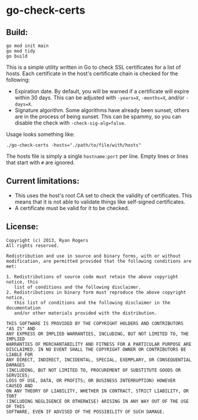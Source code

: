 go-check-certs
==============

Build:
------
`go mod init main`    
`go mod tidy `   
`go build`  

This is a simple utility written in Go to check SSL certificates for a list of hosts. Each certificate in the host's certificate chain is checked for the following:

* Expiration date. By default, you will be warned if a certificate will expire within 30 days. This can be adjusted with `-years=X`, `-months=X`, and/or `-days=X`.
* Signature algorithm. Some algorithms have already been sunset, others are in the process of being sunset. This can be spammy, so you can disable the check with `-check-sig-alg=false`.

Usage looks something like:

```
./go-check-certs -hosts="./path/to/file/with/hosts"
```

The hosts file is simply a single `hostname:port` per line. Empty lines or lines that start with `#` are ignored.

Current limitations:
--------------------

* This uses the host's root CA set to check the validity of certificates.  This means that it is not able to validate things like self-signed certificates.
* A certificate must be valid for it to be checked.

License:
--------
```
Copyright (c) 2013, Ryan Rogers
All rights reserved.

Redistribution and use in source and binary forms, with or without
modification, are permitted provided that the following conditions are met: 

1. Redistributions of source code must retain the above copyright notice, this
   list of conditions and the following disclaimer. 
2. Redistributions in binary form must reproduce the above copyright notice,
   this list of conditions and the following disclaimer in the documentation
   and/or other materials provided with the distribution. 

THIS SOFTWARE IS PROVIDED BY THE COPYRIGHT HOLDERS AND CONTRIBUTORS "AS IS" AND
ANY EXPRESS OR IMPLIED WARRANTIES, INCLUDING, BUT NOT LIMITED TO, THE IMPLIED
WARRANTIES OF MERCHANTABILITY AND FITNESS FOR A PARTICULAR PURPOSE ARE
DISCLAIMED. IN NO EVENT SHALL THE COPYRIGHT OWNER OR CONTRIBUTORS BE LIABLE FOR
ANY DIRECT, INDIRECT, INCIDENTAL, SPECIAL, EXEMPLARY, OR CONSEQUENTIAL DAMAGES
(INCLUDING, BUT NOT LIMITED TO, PROCUREMENT OF SUBSTITUTE GOODS OR SERVICES;
LOSS OF USE, DATA, OR PROFITS; OR BUSINESS INTERRUPTION) HOWEVER CAUSED AND
ON ANY THEORY OF LIABILITY, WHETHER IN CONTRACT, STRICT LIABILITY, OR TORT
(INCLUDING NEGLIGENCE OR OTHERWISE) ARISING IN ANY WAY OUT OF THE USE OF THIS
SOFTWARE, EVEN IF ADVISED OF THE POSSIBILITY OF SUCH DAMAGE.
```
